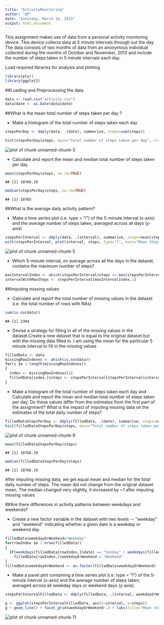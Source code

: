 ```yaml
---
title: "ActivityMonitoring"
author: "AP"
date: "Saturday, March 14, 2015"
output: html_document
---
```


This assignment makes use of data from a personal activity monitoring device. This device collects data at 5 minute intervals through out the day. The data consists of two months of data from an anonymous individual collected during the months of October and November, 2012 and include the number of steps taken in 5 minute intervals each day.

Load required libraries for analysis and plotting

```r
library(plyr)
library(ggplot2)
```

##Loading and Preprocessing the data

```r
data <- read.csv("activity.csv")
data$date <- as.Date(data$date)
```

##What is the mean total number of steps taken per day ?
- Make a histogram of the total number of steps taken each day

```r
stepsPerDay <- ddply(data, .(date), summarize, steps=sum(steps))

hist(stepsPerDay$steps, main="Total number of steps taken per day", xlab="Steps", breaks=10)
```

![plot of chunk unnamed-chunk-3](figure/unnamed-chunk-3-1.png) 

- Calculate and report the mean and median total number of steps taken per day

```r
mean(stepsPerDay$steps, na.rm=TRUE)
```

```
## [1] 10766.19
```

```r
median(stepsPerDay$steps, na.rm=TRUE)
```

```
## [1] 10765
```

##What is the average daily activity pattern?

- Make a time series plot (i.e. type = "l") of the 5-minute interval (x-axis) and the average number of steps taken, averaged across all days (y-axis)

```r
stepsPerInterval <- ddply(data, .(interval), summarize, steps=mean(steps, na.rm=TRUE))
with(stepsPerInterval, plot(interval, steps, type="l", main="Mean Steps Taken Per Interval"))
```

![plot of chunk unnamed-chunk-5](figure/unnamed-chunk-5-1.png) 

- Which 5-minute interval, on average across all the days in the dataset, contains the maximum number of steps?

```r
maxIntervalIndex <- which(stepsPerInterval$steps == max(stepsPerInterval$steps))
intervalWithMaxSteps <- stepsPerInterval[maxIntervalIndex,1]
```

##Imputing missing values

- Calculate and report the total number of missing values in the dataset (i.e. the total number of rows with NAs)

```r
sum(is.na(data))
```

```
## [1] 2304
```

- Devise a strategy for filling in all of the missing values in the dataset.Create a new dataset that is equal to the original dataset but with the missing data filled in.
I am using the mean for the particular 5 minute interval to fill in the missing values

```r
filledData <- data
missingRowIndexes <- which(is.na(data))
for(i in 1:length(missingRowIndexes))
{
  index <- missingRowIndexes[i]
  filledData[index,]$steps <- stepsPerInterval[stepsPerInterval$interval==data[index,3], 2]
}
```

- Make a histogram of the total number of steps taken each day and Calculate and report the mean and median total number of steps taken per day. Do these values differ from the estimates from the first part of the assignment? What is the impact of imputing missing data on the estimates of the total daily number of steps?

```r
filledDataStepsPerDay <- ddply(filledData, .(date), summarize, steps=sum(steps))
hist(filledDataStepsPerDay$steps, main="Total number of steps taken per day", xlab="Steps", breaks=10)
```

![plot of chunk unnamed-chunk-9](figure/unnamed-chunk-9-1.png) 

```r
mean(filledDataStepsPerDay$steps)
```

```
## [1] 10766.19
```

```r
median(filledDataStepsPerDay$steps)
```

```
## [1] 10766.19
```
After imputing missing data, we get equal mean and median for the total daily number of steps.
The mean did not change from the original dataset mean. The median changed very slightly, it increased by ~1 after imputing missing values

##Are there differences in activity patterns between weekdays and weekends?

- Create a new factor variable in the dataset with two levels -- "weekday" and "weekend" indicating whether a given date is a weekday or weekend day.

```r
filledData$weekdayOrWeekend="Weekday"
for(rowIndex in 1:nrow(filledData))
{
  if(weekdays(filledData[rowIndex,]$date) == "Sunday" | weekdays(filledData[rowIndex,]$date) == "Saturday")
    filledData[rowIndex,]$weekdayOrWeekend = "Weekend"
}
filledData$weekdayOrWeekend <- as.factor(filledData$weekdayOrWeekend)
```

- Make a panel plot containing a time series plot (i.e. type = "l") of the 5-minute interval (x-axis) and the average number of steps taken, averaged across all weekday days or weekend days (y-axis). 


```r
stepsPerIntervalFilledData <- ddply(filledData, .(interval, weekdayOrWeekend), summarize, steps=mean(steps))

g <- ggplot(stepsPerIntervalFilledData, aes(x=interval, y=steps))
g + geom_line() + facet_grid(weekdayOrWeekend~.) + labs(title="Mean steps per interval over weekdays and weekends")
```

![plot of chunk unnamed-chunk-11](figure/unnamed-chunk-11-1.png) 

